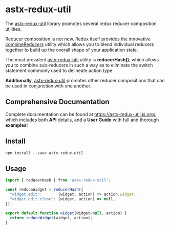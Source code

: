 # astx-redux-util

The [astx-redux-util] library promotes several redux reducer
composition utilities.  

Reducer composition is not new.  Redux itself provides the innovative
[combineReducers](http://redux.js.org/docs/api/combineReducers.html)
utility which allows you to blend individual reducers together to build
up the overall shape of your application state.

The most prevalent [astx-redux-util] utility is **reducerHash()**,
which allows you to combine sub-reducers in such a way as to eliminate
the switch statement commonly used to delineate action type.  

**Additionally**, [astx-redux-util] promotes other reducer compositions that
can be used in conjunction with one another.


## Comprehensive Documentation

Complete documentation can be found at
https://astx-redux-util.js.org/, which includes both **API** details,
and a **User Guide** with full and thorough **examples**!


## Install

```shell
npm install --save astx-redux-util
```


## Usage

```JavaScript
import { reducerHash } from 'astx-redux-util';

const reduceWidget = reducerHash({
  "widget.edit":       (widget, action) => action.widget,
  "widget.edit.close": (widget, action) => null,
});

export default function widget(widget=null, action) {
  return reduceWidget(widget, action);
}
```


[astx-redux-util]: https://astx-redux-util.js.org/
